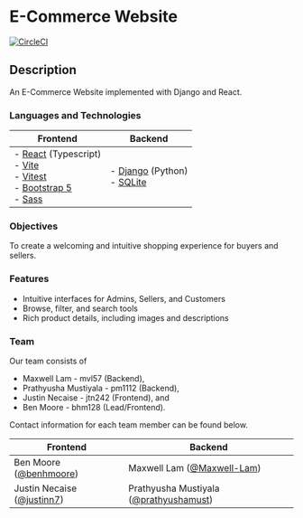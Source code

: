 # E-Commerce Website

[![CircleCI](https://dl.circleci.com/status-badge/img/gh/benhmoore/SE-Project-Group-4/tree/main.svg?style=svg)](https://dl.circleci.com/status-badge/redirect/gh/benhmoore/SE-Project-Group-4/tree/main)


## Description
An E-Commerce Website implemented with Django and React.

### Languages and Technologies

| Frontend | Backend |
| -------- | ------- |
|  - [React](https://reactjs.org) (Typescript) <br> - [Vite](https://vitejs.dev) <br> - [Vitest](https://vitest.dev) <br> - [Bootstrap 5](https://getbootstrap.com) <br> - [Sass](https://sass-lang.com) | - [Django](https://reactjs.org) (Python) <br> - [SQLite](https://sqlite.org/index.html) |



### Objectives
To create a welcoming and intuitive shopping experience for buyers and sellers.

### Features
- Intuitive interfaces for Admins, Sellers, and Customers
- Browse, filter, and search tools
- Rich product details, including images and descriptions

### Team

Our team consists of 
- Maxwell Lam - mvl57 (Backend),
- Prathyusha Mustiyala - pm1112 (Backend), 
- Justin Necaise - jtn242 (Frontend), and 
- Ben Moore - bhm128 (Lead/Frontend).

Contact information for each team member can be found below.

| Frontend | Backend |
| -------- | ------- |
| Ben Moore ([@benhmoore](https://github.com/benhmoore)) | Maxwell Lam ([@Maxwell-Lam](https://github.com/Maxwell-Lam)) |
| Justin Necaise ([@justinn7](https://github.com/justinn7)) | Prathyusha Mustiyala ([@prathyushamust](https://github.com/prathyushamust)) |
